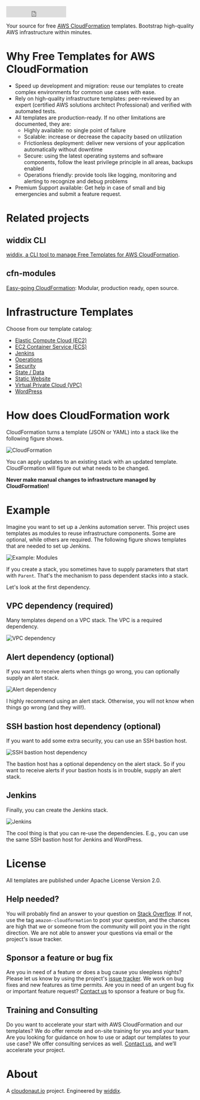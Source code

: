 <iframe src="https://ghbtns.com/github-btn.html?user=widdix&repo=aws-cf-templates&type=star&count=true&size=large" frameborder="0" scrolling="0" width="160px" height="30px"></iframe>

Your source for free [AWS CloudFormation](https://aws.amazon.com/cloudformation/) templates. Bootstrap high-quality AWS infrastructure within minutes.

# Why Free Templates for AWS CloudFormation

* Speed up development and migration: reuse our templates to create complex environments for common use cases with ease.
* Rely on high-quality infrastructure templates: peer-reviewed by an expert (certified AWS solutions architect Professional) and verified with automated tests.
* All templates are production-ready. If no other limitations are documented, they are:
    * Highly available: no single point of failure
    * Scalable: increase or decrease the capacity based on utilization
    * Frictionless deployment: deliver new versions of your application automatically without downtime
    * Secure: using the latest operating systems and software components, follow the least privilege principle in all areas, backups enabled
    * Operations friendly: provide tools like logging, monitoring and alerting to recognize and debug problems
* Premium Support available: Get help in case of small and big emergencies and submit a feature request.

# Related projects

## widdix CLI
[widdix, a CLI tool to manage Free Templates for AWS CloudFormation](./cli/).

## cfn-modules
[Easy-going CloudFormation](https://github.com/cfn-modules/docs): Modular, production ready, open source.

# Infrastructure Templates
Choose from our template catalog:

* [Elastic Compute Cloud (EC2)](./ec2/)
* [EC2 Container Service (ECS)](./ecs/)
* [Jenkins ](./jenkins/)
* [Operations](./operations/)
* [Security](./security/)
* [State / Data](./state/)
* [Static Website](./static-website/)
* [Virtual Private Cloud (VPC)](./vpc/)
* [WordPress](./wordpress/)

# How does CloudFormation work

CloudFormation turns a template (JSON or YAML) into a stack like the following figure shows.

![CloudFormation](./img/cloudformation.png)

You can apply updates to an existing stack with an updated template. CloudFormation will figure out what needs to be changed.

**Never make manual changes to infrastructure managed by CloudFormation!**

# Example

Imagine you want to set up a Jenkins automation server. This project uses templates as modules to reuse infrastructure components. Some are optional, while others are required. The following figure shows templates that are needed to set up Jenkins.

![Example: Modules](./img/example-modules.png)

If you create a stack, you sometimes have to supply parameters that start with `Parent`. That's the mechanism to pass dependent stacks into a stack.

Let's look at the first dependency.

## VPC dependency (required)

Many templates depend on a VPC stack. The VPC is a required dependency. 

![VPC dependency](./img/example-vpc.png)

## Alert dependency (optional)

If you want to receive alerts when things go wrong, you can optionally supply an alert stack. 

![Alert dependency](./img/example-alert.png)

I highly recommend using an alert stack. Otherwise, you will not know when things go wrong (and they will!).

## SSH bastion host dependency (optional)

If you want to add some extra security, you can use an SSH bastion host.

![SSH bastion host dependency](./img/example-ssh-bastion-host.png)

The bastion host has a optional dependency on the alert stack. So if you want to receive alerts if your bastion hosts is in trouble, supply an alert stack.

## Jenkins

Finally, you can create the Jenkins stack.

![Jenkins](/img/example-jenkins.png)

The cool thing is that you can re-use the dependencies. E.g., you can use the same SSH bastion host for Jenkins and WordPress.

# License
All templates are published under Apache License Version 2.0.

## Help needed?
You will probably find an answer to your question on [Stack Overflow](https://stackoverflow.com/questions/tagged/amazon-cloudformation). If not, use the tag `amazon-cloudformation` to post your question, and the chances are high that we or someone from the community will point you in the right direction. We are not able to answer your questions via email or the project's issue tracker.

## Sponsor a feature or bug fix
Are you in need of a feature or does a bug cause you sleepless nights? Please let us know by using the project's [issue tracker](https://github.com/widdix/aws-cf-templates/issues). We work on bug fixes and new features as time permits. Are you in need of an urgent bug fix or important feature request? [Contact us](mailto:hello@widdix.net) to sponsor a feature or bug fix.

## Training and Consulting
Do you want to accelerate your start with AWS CloudFormation and our templates? We do offer remote and on-site training for you and your team. Are you looking for guidance on how to use or adapt our templates to your use case? We offer consulting services as well. [Contact us](mailto:hello@widdix.net), and we’ll accelerate your project.

# About
A [cloudonaut.io](https://cloudonaut.io/templates-for-aws-cloudformation/) project. Engineered by [widdix](https://widdix.net).
